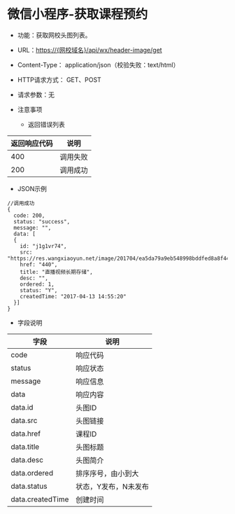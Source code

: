 # 微信小程序-获取课程预约

* 功能：获取网校头图列表。
* URL：[https://{网校域名}/api/wx/header-image/get](https://{网校域名}/api/wx/header-image/get)
* Content-Type： application/json（校验失败：text/html）
* HTTP请求方式： GET、POST
* 请求参数：无

* 注意事项
  * 返回错误列表

| 返回响应代码 | 说明 |
| --- | --- |
| 400 | 调用失败 |
| 200 | 调用成功 |

* JSON示例

```
//调用成功
{
  code: 200,
  status: "success",
  message: "",
  data: [
  {
	id: "j1g1vr74",
	src: "https://res.wangxiaoyun.net/image/201704/ea5da79a9eb548998bddfed8a8f44a8f.jpg",
	href: "440",
	title: "直播视频长期存储",
	desc: "",
	ordered: 1,
	status: "Y",
	createdTime: "2017-04-13 14:55:20"
  }]
}
```

* 字段说明

| 字段 | 说明 |
| --- | --- |
| code | 响应代码 |
| status | 响应状态 |
| message | 响应信息 |
| data | 响应内容 |
| data.id | 头图ID |
| data.src | 头图链接 |
| data.href | 课程ID |
| data.title | 头图标题 |
| data.desc | 头图简介 |
| data.ordered | 排序序号，由小到大 |
| data.status | 状态，Y发布，N未发布 |
| data.createdTime | 创建时间 |
